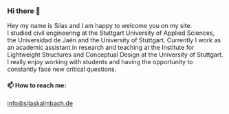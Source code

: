 ### Hi there 👋

Hey my name is Silas and I am happy to welcome you on my site.</br>
I studied civil engineering at the Stuttgart University of Applied Sciences, the Universidad de Jaén and the University of Stuttgart. Currently I work as an academic assistant in research and teaching at the Institute for Lightweight Structures and Conceptual Design at the University of Stuttgart. </br>
I really enjoy working with students and having the opportunity to constantly face new critical questions.

#### 📫 How to reach me:
info@silaskalmbach.de


<!--
**silaskalmbach/silaskalmbach** is a ✨ _special_ ✨ repository because its `README.md` (this file) appears on your GitHub profile.

Here are some ideas to get you started:

- 🔭 I’m currently working on ...
- 🌱 I’m currently learning ...
- 👯 I’m looking to collaborate on ...
- 🤔 I’m looking for help with ...
- 💬 Ask me about ...
- 📫 How to reach me: ...
- 😄 Pronouns: ...
- ⚡ Fun fact: ...
-->
